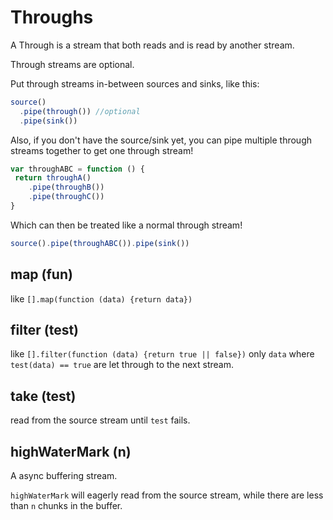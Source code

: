 # Throughs

A Through is a stream that both reads and is read by
another stream.

Through streams are optional.

Put through streams in-between sources and sinks,
like this:

``` js
source()
  .pipe(through()) //optional
  .pipe(sink())
```

Also, if you don't have the source/sink yet,
you can pipe multiple through streams together
to get one through stream!

``` js
var throughABC = function () {
 return throughA()
    .pipe(throughB())
    .pipe(throughC())
}
```

Which can then be treated like a normal through stream!

``` js
source().pipe(throughABC()).pipe(sink())
```

## map (fun)

like `[].map(function (data) {return data})`

## filter (test)

like `[].filter(function (data) {return true || false})`
only `data` where `test(data) == true` are let through
to the next stream.

## take (test)

read from the source stream until `test` fails.

## highWaterMark (n)

A async buffering stream.

`highWaterMark` will eagerly read from the source stream,
while there are less than `n` chunks in the buffer.



